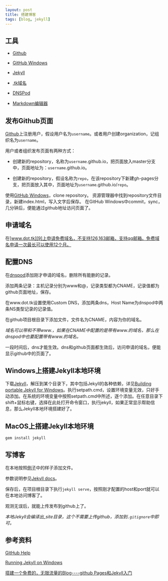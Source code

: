 ```yaml
---
layout: post
title: 搭建博客
tags: [blog, jekyll]
---
```


## 工具

- [Github][1] 

- [GitHub Windows][2]

- [Jekyll][3]

- [.tk域名][4]

- [DNSPod][5]

- [Markdown编辑器][6]

## 发布Github页面

[Github][7]上注册用户，假设用户名为`username`。或者用户创建organization，记组织名为`username`。

用户或者组织发布页面有两种方式：

- 创建新的repository，名称为`username`.github.io，把页面放入master分支中，页面地址为：`username`.github.io。

- 创建新的repository，假设名称为`repo`，在该repository下新建gh-pages分支，把页面放入其中，页面地址为`username`.github.io/`repo`。

使用[GitHub Windows][2]，clone repository。
资源管理器中找到repository文件目录，新建index.html，写入文字后保存。
在GitHub Windows中commit，sync，几分钟后，便能通过github地址访问页面了。

## 申请域名

在[www.dot.tk][9]上申请免费域名，不支持126,163邮箱，支持qq邮箱。免费域名申请一次最长可以使用12个月。

## 配置DNS

在[dnspod][10]添加刚才申请的域名，删除所有能删的记录。

添加两条记录：主机记录分别为www和@，记录类型都为CNAME，记录值都为github页面地址，保存。

在www.dot.tk设置使用Custom DNS，添加两条dns，Host Name为dnspod中两条NS类型记录的记录值。

在github项目根目录下添加文件，文件名为CNAME，内容为你的域名。

*域名可以带和不带www.，如果在CNAME中配置的是带有www.的域名，那么在dnspod中也要配置带有www.的域名。*

一段时间后，dns才能生效。dns和github页面都生效后，访问申请的域名，便能显示github中的页面了。

## Windows上搭建Jekyll本地环境

下载[Jekyll][11]，解压到某个目录下，其中包括Jekyll的各种依赖，详见[Building portable Jekyll for Windows][12]。执行setpath.cmd，设置环境变量无效，只好手动添加。在系统的环境变量中按照setpath.cmd中所述，逐个添加。在任意目录下shift+鼠标右键，选择在此处打开命令窗口，执行jekyll，如果正常显示帮助信息，那么Jekyll本地环境搭建好了。

## MacOS上搭建Jekyll本地环境

`gem install jekyll`

## 写博客

在本地按照[例子][8]中的样子添加文件。

参数说明参见[Jekyll docs][13]。

保存后，在项目根目录下执行`jekyll serve`，按照刚才配置的host和port就可以在本地访问博客了。

观测无误后，就能上传发布到github上了。

*本地Jekyll会编译出_site目录，这个不需要上传github，添加到`.gitignore`中即可。*

## 参考资料

[GitHub Help][14]

[Running Jekyll on Windows][15]

[搭建一个免费的，无限流量的Blog----github Pages和Jekyll入门][16]


  [1]: https://github.com/
  [2]: https://windows.github.com/
  [3]: http://jekyllrb.com/
  [4]: http://my.dot.tk/cgi-bin/login01.taloha
  [5]: https://www.dnspod.cn
  [6]: https://www.zybuluo.com/mdeditor
  [7]: https://github.com/
  [8]: https://github.com/ruanyf/jekyll_demo
  [9]: http://www.dot.tk/
  [10]: https://www.dnspod.cn/Domain
  [11]: https://www.dropbox.com/sh/40l6mgbl1ce2kej/lF6ykQxt9d
  [12]: http://www.madhur.co.in/blog/2013/07/20/buildportablejekyll.html
  [13]: http://jekyllrb.com/docs/structure/2013/07/20/buildportablejekyll.html
  [14]: https://help.github.com/categories/20/articles
  [15]: http://www.madhur.co.in/blog/2011/09/01/runningjekyllwindows.html
  [16]: http://www.ruanyifeng.com/blog/2012/08/blogging_with_jekyll.html
